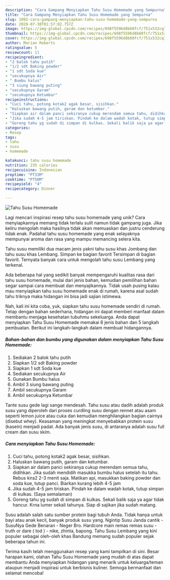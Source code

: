 ```yaml
---
description: "Cara Gampang Menyiapkan Tahu Susu Homemade yang Sempurna"
title: "Cara Gampang Menyiapkan Tahu Susu Homemade yang Sempurna"
slug: 1092-cara-gampang-menyiapkan-tahu-susu-homemade-yang-sempurna
date: 2020-07-30T01:57:02.757Z
image: https://img-global.cpcdn.com/recipes/698f5596d8b60fcf/751x532cq70/tahu-susu-homemade-foto-resep-utama.jpg
thumbnail: https://img-global.cpcdn.com/recipes/698f5596d8b60fcf/751x532cq70/tahu-susu-homemade-foto-resep-utama.jpg
cover: https://img-global.cpcdn.com/recipes/698f5596d8b60fcf/751x532cq70/tahu-susu-homemade-foto-resep-utama.jpg
author: Marian Roberts
ratingvalue: 5
reviewcount: 11
recipeingredient:
- "2 balok tahu putih"
- "1/2 sdt Baking powder"
- "1 sdt Soda kue"
- "secukupnya Air"
- " Bumbu halus"
- "3 siung bawang puting"
- "secukupnya Garam"
- "secukupnya Ketumbar"
recipeinstructions:
- "Cuci tahu, potong kotak2 agak besar, sisihkan."
- "Haluskan bawang putih, garam dan ketumbar."
- "Siapkan air dalam panci sekiranya cukup merendam semua tahu, didihkan. Jika sudah mendidih masukka bumbu halus setelah itu tahu. Rebus kira2 2-3 menit saja. Matikan api, masukkan baking powder dan soda kue, tutup panci. Biarkan kurang lebih 4-5 jam"
- "Jika sudah 4-5 jam tiriskan. Pindah ke dalam wadah kotak, tutup simpan di kulkas. (Saya semalaman)"
- "Goreng tahu yg sudah di simpan di kulkas. Sekali balik saja ya agar tidak hancur. Krna lumer sekali tahunya. Siap di sajikan jika sudah matang."
categories:
- Resep
tags:
- tahu
- susu
- homemade

katakunci: tahu susu homemade 
nutrition: 235 calories
recipecuisine: Indonesian
preptime: "PT33M"
cooktime: "PT50M"
recipeyield: "4"
recipecategory: Dinner

---
```



![Tahu Susu Homemade](https://img-global.cpcdn.com/recipes/698f5596d8b60fcf/751x532cq70/tahu-susu-homemade-foto-resep-utama.jpg)

Lagi mencari inspirasi resep tahu susu homemade yang unik? Cara menyiapkannya memang tidak terlalu sulit namun tidak gampang juga. Jika keliru mengolah maka hasilnya tidak akan memuaskan dan justru cenderung tidak enak. Padahal tahu susu homemade yang enak selayaknya mempunyai aroma dan rasa yang mampu memancing selera kita.

Tahu susu memiliki dua macam jenis yakni tahu susu khas Jombang dan tahu susu khas Lembang. Simpan ke bagian favorit Tersimpan di bagian favorit. Ternyata banyak cara untuk mengolah tahu susu Lembang yang terkenal.

Ada beberapa hal yang sedikit banyak mempengaruhi kualitas rasa dari tahu susu homemade, mulai dari jenis bahan, kemudian pemilihan bahan segar sampai cara membuat dan menyajikannya. Tidak usah pusing kalau mau menyiapkan tahu susu homemade enak di rumah, karena asal sudah tahu triknya maka hidangan ini bisa jadi sajian istimewa.


Nah, kali ini kita coba, yuk, siapkan tahu susu homemade sendiri di rumah. Tetap dengan bahan sederhana, hidangan ini dapat memberi manfaat dalam membantu menjaga kesehatan tubuhmu sekeluarga. Anda dapat menyiapkan Tahu Susu Homemade memakai 8 jenis bahan dan 5 langkah pembuatan. Berikut ini langkah-langkah dalam membuat hidangannya.

<!--inarticleads1-->

##### Bahan-bahan dan bumbu yang digunakan dalam menyiapkan Tahu Susu Homemade:

1. Sediakan 2 balok tahu putih
1. Siapkan 1/2 sdt Baking powder
1. Siapkan 1 sdt Soda kue
1. Sediakan secukupnya Air
1. Gunakan  Bumbu halus
1. Ambil 3 siung bawang puting
1. Ambil secukupnya Garam
1. Ambil secukupnya Ketumbar


Tante susu gede lagi sange mendesah. Tahu susu atau dadih adalah produk susu yang diperoleh dari proses curdling susu dengan rennet atau asam seperti lemon juice atau cuka dan kemudian menghilangkan bagian cairnya (disebut whey). Keasaman yang meningkat menyebabkan protein susu (kasein) menjadi padat. Ada banyak jenis susu, di antaranya adalah susu full cream dan susu skim. 

<!--inarticleads2-->

##### Cara menyiapkan Tahu Susu Homemade:

1. Cuci tahu, potong kotak2 agak besar, sisihkan.
1. Haluskan bawang putih, garam dan ketumbar.
1. Siapkan air dalam panci sekiranya cukup merendam semua tahu, didihkan. Jika sudah mendidih masukka bumbu halus setelah itu tahu. Rebus kira2 2-3 menit saja. Matikan api, masukkan baking powder dan soda kue, tutup panci. Biarkan kurang lebih 4-5 jam
1. Jika sudah 4-5 jam tiriskan. Pindah ke dalam wadah kotak, tutup simpan di kulkas. (Saya semalaman)
1. Goreng tahu yg sudah di simpan di kulkas. Sekali balik saja ya agar tidak hancur. Krna lumer sekali tahunya. Siap di sajikan jika sudah matang.


Susu adalah salah satu sumber protein bagi tubuh Anda. Tidak hanya untuk bayi atau anak kecil, banyak produk susu yang. Ngintip Susu Janda cantik - SusuNya Gede Benaran - Neger Bro. Hardcore main remas remas susu - truth or dare ( tod ) - nike, zhinta, bapong. Tahu Susu Lembang yang kini populer sebagai oleh-oleh khas Bandung memang sudah populer sejak beberapa tahun ini. 

Terima kasih telah menggunakan resep yang kami tampilkan di sini. Besar harapan kami, olahan Tahu Susu Homemade yang mudah di atas dapat membantu Anda menyiapkan hidangan yang menarik untuk keluarga/teman ataupun menjadi inspirasi untuk berbisnis kuliner. Semoga bermanfaat dan selamat mencoba!
